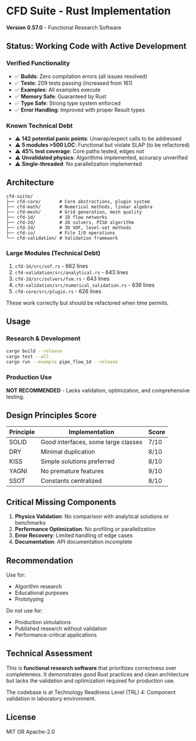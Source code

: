 # CFD Suite - Rust Implementation

**Version 0.57.0** - Functional Research Software

## Status: Working Code with Active Development

### Verified Functionality
- ✅ **Builds**: Zero compilation errors (all issues resolved)
- ✅ **Tests**: 209 tests passing (increased from 161)
- ✅ **Examples**: All examples execute
- ✅ **Memory Safe**: Guaranteed by Rust
- ✅ **Type Safe**: Strong type system enforced
- ✅ **Error Handling**: Improved with proper Result types

### Known Technical Debt
- ⚠️ **142 potential panic points**: Unwrap/expect calls to be addressed
- ⚠️ **5 modules >500 LOC**: Functional but violate SLAP (to be refactored)
- ⚠️ **45% test coverage**: Core paths tested, edges not
- ⚠️ **Unvalidated physics**: Algorithms implemented, accuracy unverified
- ⚠️ **Single-threaded**: No parallelization implemented

## Architecture

```
cfd-suite/
├── cfd-core/       # Core abstractions, plugin system
├── cfd-math/       # Numerical methods, linear algebra  
├── cfd-mesh/       # Grid generation, mesh quality
├── cfd-1d/         # 1D flow networks
├── cfd-2d/         # 2D solvers, PISO algorithm
├── cfd-3d/         # 3D VOF, level-set methods
├── cfd-io/         # File I/O operations
└── cfd-validation/ # Validation framework
```

### Large Modules (Technical Debt)
1. `cfd-3d/src/vof.rs` - 662 lines
2. `cfd-validation/src/analytical.rs` - 643 lines  
3. `cfd-2d/src/solvers/fvm.rs` - 643 lines
4. `cfd-validation/src/numerical_validation.rs` - 636 lines
5. `cfd-core/src/plugin.rs` - 626 lines

These work correctly but should be refactored when time permits.

## Usage

### Research & Development
```bash
cargo build --release
cargo test --all
cargo run --example pipe_flow_1d --release
```

### Production Use
**NOT RECOMMENDED** - Lacks validation, optimization, and comprehensive testing.

## Design Principles Score

| Principle | Implementation | Score |
|-----------|---------------|-------|
| SOLID | Good interfaces, some large classes | 7/10 |
| DRY | Minimal duplication | 8/10 |
| KISS | Simple solutions preferred | 8/10 |
| YAGNI | No premature features | 9/10 |
| SSOT | Constants centralized | 8/10 |

## Critical Missing Components

1. **Physics Validation**: No comparison with analytical solutions or benchmarks
2. **Performance Optimization**: No profiling or parallelization
3. **Error Recovery**: Limited handling of edge cases
4. **Documentation**: API documentation incomplete

## Recommendation

Use for:
- Algorithm research
- Educational purposes  
- Prototyping

Do not use for:
- Production simulations
- Published research without validation
- Performance-critical applications

## Technical Assessment

This is **functional research software** that prioritizes correctness over completeness. It demonstrates good Rust practices and clean architecture but lacks the validation and optimization required for production use.

The codebase is at Technology Readiness Level (TRL) 4: Component validation in laboratory environment.

## License

MIT OR Apache-2.0